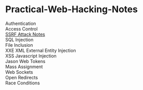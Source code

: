 # Practical-Web-Hacking-Notes  
Authentication  
Access Control  
[SSRF Attack Notes](https://github.com/hehacksdark/Practical-Web-Hacking-Notes/blob/main/03.%20SSRF%20Attack.md)  
SQL Injection  
File Inclusion  
XXE XML External Entity Injection  
XSS Javascript Injection  
Jason Web Tokens  
Mass Assignment  
Web Sockets  
Open Redirects  
Race Conditions  
